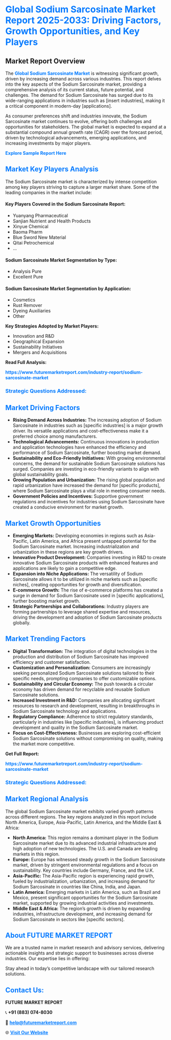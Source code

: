 <h1 style="color: #007BFF;">Global Sodium Sarcosinate Market Report 2025-2033: Driving Factors, Growth Opportunities, and Key Players</h1>

<section id="overview">
<h2>Market Report Overview</h2>
<p>The <a href="https://www.futuremarketreport.com/industry-report/sodium-sarcosinate-market" style="color: #007BFF; text-decoration: none;"><strong>Global Sodium Sarcosinate Market</strong></a> is witnessing significant growth, driven by increasing demand across various industries. This report delves into the key aspects of the Sodium Sarcosinate market, providing a comprehensive analysis of its current status, future potential, and challenges. The demand for Sodium Sarcosinate has surged due to its wide-ranging applications in industries such as [insert industries], making it a critical component in modern-day [applications].</p>
<p>As consumer preferences shift and industries innovate, the Sodium Sarcosinate market continues to evolve, offering both challenges and opportunities for stakeholders. The global market is expected to expand at a substantial compound annual growth rate (CAGR) over the forecast period, driven by technological advancements, emerging applications, and increasing investments by major players.</p>
</section>

<section id="overview">
<p><a href="https://www.futuremarketreport.com/request-sample/reportId=98270" style="color: #007BFF; text-decoration: none;"><strong>Explore Sample Report Here</strong></a></p>
</section>

<section id="key-players">
<h2 style="color: #007BFF;">Market Key Players Analysis</h2>
<p>The Sodium Sarcosinate market is characterized by intense competition among key players striving to capture a larger market share. Some of the leading companies in the market include:</p>
<h4>Key Players Covered in the Sodium Sarcosinate Report:</h4>
<ul><li>Yuanyang Pharmaceutical</li><li>Sanjian Nutrient and Health Products</li><li>Xinyue Chemical</li><li>Baoma Pharm</li><li>Blue Sword New Material</li><li>Qitai Petrochemical</li><li>...</li></ul>
<h4>Sodium Sarcosinate Market Segmentation by Type:</h4>
<ul><li>Analysis Pure</li><li>Excellent Pure</li></ul>

<h4>Sodium Sarcosinate Market Segmentation by Application:</h4>
<ul><li>Cosmetics</li><li>Rust Remover</li><li>Dyeing Auxiliaries</li><li>Other</li></ul>
<p><strong>Key Strategies Adopted by Market Players:</strong></p>
<ul>
<li>Innovation and R&D</li>
<li>Geographical Expansion</li>
<li>Sustainability Initiatives</li>
<li>Mergers and Acquisitions</li>
</ul>
</section>

<section>
<p><strong>Read Full Analysis: </strong></p><a href="https://www.futuremarketreport.com/industry-report/sodium-sarcosinate-market" style="color: #007BFF; text-decoration: none;"><strong>https://www.futuremarketreport.com/industry-report/sodium-sarcosinate-market</strong></a>
<h3 style="color: #007BFF;">Strategic Questions Addressed:</h3>
</section>

<section id="driving-factors">
<h2 style="color: #007BFF;">Market Driving Factors</h2>
<ul>
<li><strong>Rising Demand Across Industries:</strong> The increasing adoption of Sodium Sarcosinate in industries such as [specific industries] is a major growth driver. Its versatile applications and cost-effectiveness make it a preferred choice among manufacturers.</li>
<li><strong>Technological Advancements:</strong> Continuous innovations in production and application technologies have enhanced the efficiency and performance of Sodium Sarcosinate, further boosting market demand.</li>
<li><strong>Sustainability and Eco-Friendly Initiatives:</strong> With growing environmental concerns, the demand for sustainable Sodium Sarcosinate solutions has surged. Companies are investing in eco-friendly variants to align with global sustainability goals.</li>
<li><strong>Growing Population and Urbanization:</strong> The rising global population and rapid urbanization have increased the demand for [specific products], where Sodium Sarcosinate plays a vital role in meeting consumer needs.</li>
<li><strong>Government Policies and Incentives:</strong> Supportive government regulations and incentives for industries using Sodium Sarcosinate have created a conducive environment for market growth.</li>
</ul>
</section>

<section id="growth-opportunities">
<h2 style="color: #007BFF;">Market Growth Opportunities</h2>
<ul>
<li><strong>Emerging Markets:</strong> Developing economies in regions such as Asia-Pacific, Latin America, and Africa present untapped potential for the Sodium Sarcosinate market. Increasing industrialization and urbanization in these regions are key growth drivers.</li>
<li><strong>Innovative Product Development:</strong> Companies investing in R&D to create innovative Sodium Sarcosinate products with enhanced features and applications are likely to gain a competitive edge.</li>
<li><strong>Expansion into Niche Applications:</strong> The versatility of Sodium Sarcosinate allows it to be utilized in niche markets such as [specific niches], creating opportunities for growth and diversification.</li>
<li><strong>E-commerce Growth:</strong> The rise of e-commerce platforms has created a surge in demand for Sodium Sarcosinate used in [specific applications], further boosting market growth.</li>
<li><strong>Strategic Partnerships and Collaborations:</strong> Industry players are forming partnerships to leverage shared expertise and resources, driving the development and adoption of Sodium Sarcosinate products globally.</li>
</ul>
</section>

<section id="trending-factors">
<h2 style="color: #007BFF;">Market Trending Factors</h2>
<ul>
<li><strong>Digital Transformation:</strong> The integration of digital technologies in the production and distribution of Sodium Sarcosinate has improved efficiency and customer satisfaction.</li>
<li><strong>Customization and Personalization:</strong> Consumers are increasingly seeking personalized Sodium Sarcosinate solutions tailored to their specific needs, prompting companies to offer customizable options.</li>
<li><strong>Sustainability and Circular Economy:</strong> The push towards a circular economy has driven demand for recyclable and reusable Sodium Sarcosinate solutions.</li>
<li><strong>Increased Investment in R&D:</strong> Companies are allocating significant resources to research and development, resulting in breakthroughs in Sodium Sarcosinate technology and applications.</li>
<li><strong>Regulatory Compliance:</strong> Adherence to strict regulatory standards, particularly in industries like [specific industries], is influencing product development and quality in the Sodium Sarcosinate market.</li>
<li><strong>Focus on Cost-Effectiveness:</strong> Businesses are exploring cost-efficient Sodium Sarcosinate solutions without compromising on quality, making the market more competitive.</li>
</ul>
</section>

<section>
<p><strong>Get Full Report: </strong></p><a href="https://www.futuremarketreport.com/industry-report/sodium-sarcosinate-market" style="color: #007BFF; text-decoration: none;"><strong>https://www.futuremarketreport.com/industry-report/sodium-sarcosinate-market</strong></a>
<h3 style="color: #007BFF;">Strategic Questions Addressed:</h3>
</section>


<section id="regional-analysis">
<h2 style="color: #007BFF;">Market Regional Analysis</h2>
<p>The global Sodium Sarcosinate market exhibits varied growth patterns across different regions. The key regions analyzed in this report include North America, Europe, Asia-Pacific, Latin America, and the Middle East & Africa:</p>
<ul>
<li><strong>North America:</strong> This region remains a dominant player in the Sodium Sarcosinate market due to its advanced industrial infrastructure and high adoption of new technologies. The U.S. and Canada are leading markets in this region.</li>
<li><strong>Europe:</strong> Europe has witnessed steady growth in the Sodium Sarcosinate market, driven by stringent environmental regulations and a focus on sustainability. Key countries include Germany, France, and the U.K.</li>
<li><strong>Asia-Pacific:</strong> The Asia-Pacific region is experiencing rapid growth, fueled by industrialization, urbanization, and increasing demand for Sodium Sarcosinate in countries like China, India, and Japan.</li>
<li><strong>Latin America:</strong> Emerging markets in Latin America, such as Brazil and Mexico, present significant opportunities for the Sodium Sarcosinate market, supported by growing industrial activities and investments.</li>
<li><strong>Middle East & Africa:</strong> The region’s growth is driven by expanding industries, infrastructure development, and increasing demand for Sodium Sarcosinate in sectors like [specific sectors].</li>
</ul>
</section>

<footer>
<h2 style="color: #007BFF;">About FUTURE MARKET REPORT</h2>
<p>We are a trusted name in market research and advisory services, delivering actionable insights and strategic support to businesses across diverse industries. Our expertise lies in offering:</p>

<p>Stay ahead in today’s competitive landscape with our tailored research solutions.</p>

<h2 style="color: #007BFF;">Contact Us:</h2>
<p><strong>FUTURE MARKET REPORT</strong></p>
<p>📞 <strong>+91 (883) 074-8030</strong></p>
<p>📧 <strong><a href="mailto:help@futuremarketreport.com" style="color: #007BFF;">help@futuremarketreport.com</a></strong></p>
<p>🌐 <strong><a href="https://www.futuremarketreport.com/" style="color: #007BFF;">Visit Our Website</a></strong></p>
</footer>